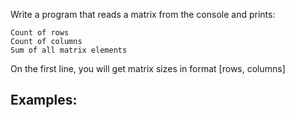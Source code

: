 Write a program that reads a matrix from the console and prints:

	Count of rows
	Count of columns
	Sum of all matrix elements

On the first line, you will get matrix sizes in format [rows, columns]

## Examples:

